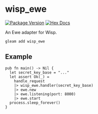 # wisp_ewe

[![Package Version](https://img.shields.io/hexpm/v/wisp_ewe)](https://hex.pm/packages/wisp_ewe)
[![Hex Docs](https://img.shields.io/badge/hex-docs-ffaff3)](https://hexdocs.pm/wisp_ewe/)

An Ewe adapter for Wisp.

```sh
gleam add wisp_ewe
```

## Example

```gleam
pub fn main() -> Nil {
  let secret_key_base = "..."
  let assert Ok(_) =
    handle_request
    |> wisp_ewe.handler(secret_key_base)
    |> ewe.new
    |> ewe.listening(port: 8000)
    |> ewe.start
  process.sleep_forever()
}
```